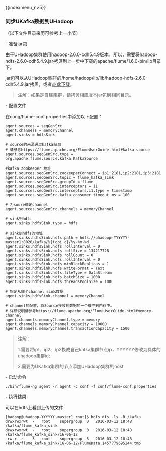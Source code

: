 {{indexmenu_n>5}}

### 同步UKafka数据到UHadoop

（以下文件目录来历可参考上一小节）

\- 准备jar包

由于UHadoop集群使用hadoop-2.6.0-cdh5.4.9版本。所以，需要将hadoop-hdfs-2.6.0-cdh5.4.9.jar拷贝到上一步中下载的apache/flume/1.6.0-bin/lib目录下。

jar包可以从UHadoop集群的/home/hadoop/lib/lib/hadoop-hdfs-2.6.0-cdh5.4.9.jar拷贝，或者[点此下载](http://uhadoop-new.ufile.ucloud.com.cn/hadoop/hadoop-hdfs-2.6.0-cdh5.4.9.jar)。

> 注解：如果是自建集群，请拷贝相应版本jar包到相同目录。

\- 配置文件

在cong/flume-conf.properties中添加以下配置：

```
agent.sources = seqGenSrc
agent.channels = memoryChannel
agent.sinks = hdfsSink

# source的来源通过kafka获取
# 请参考https://flume.apache.org/FlumeUserGuide.html#kafka-source
agent.sources.seqGenSrc.type = org.apache.flume.source.kafka.KafkaSource

#kafka zookeeper 地址
agent.sources.seqGenSrc.zookeeperConnect = ip1:2181,ip2:2181,ip3:2181
agent.sources.seqGenSrc.topic = flume_kafka_sink
agent.sources.seqGenSrc.groupId = flume
agent.sources.seqGenSrc.interceptors = i1
agent.sources.seqGenSrc.interceptors.i1.type = timestamp
agent.sources.seqGenSrc.kafka.consumer.timeout.ms = 100

# 为soure绑定channel
agent.sources.seqGenSrc.channels = memoryChannel

# sink到hdfs
agent.sinks.hdfsSink.type = hdfs

# sink到hdfs的地址
agent.sinks.hdfsSink.hdfs.path = hdfs://uhadoop-YYYYYY-master1:8020/kafka/%{topi c}/%y-%m-%d
agent.sinks.hdfsSink.hdfs.rollInterval = 0
agent.sinks.hdfsSink.hdfs.rollSize = 134217728
agent.sinks.hdfsSink.hdfs.rollCount = 0
agent.sinks.hdfsSink.hdfs.rollInterval = 0
agent.sinks.hdfsSink.hdfs.minBlockReplicas = 1 agent.sinks.hdfsSink.hdfs.writeFormat = Text
agent.sinks.hdfsSink.hdfs.fileType = DataStream
agent.sinks.hdfsSink.hdfs.batchSize = 1000
agent.sinks.hdfsSink.hdfs.threadsPoolSize = 100

# 指定从哪个channel sink数据
agent.sinks.hdfsSink.channel = memoryChannel

# channel的配置，将Source接收到数据的一个缓冲到内存中。
# 详细说明请参考https://flume.apache.org/FlumeUserGuide.html#memory-channel
agent.channels.memoryChannel.type = memory
agent.channels.memoryChannel.capacity = 10000
agent.channels.memoryChannel.transactionCapacity = 1500
```

> 注解：
>
> 1.需要将ip1、ip2、ip3换成自己kafka集群节点ip，YYYYYY修改为具体的uhadoop集群id;
>
> 2.需要为UKafka集群的节点添加UHadoop集群的host

\- 启动命令

```
./bin/flume-ng agent -n agent -c conf -f conf/flume-conf.properties
```

\- 执行结果

可以在hdfs上看到上传的文件

```
[hadoop@uhadoop-YYYYYY-master1 root]$ hdfs dfs -ls -R /kafka
drwxrwxrwt  -   root    supergroup  0   2016-03-12 18:48    /kafka/flume_kafka_sink
drwxrwxrwt  -   root    supergroup  0   2016-03-12 18:48    /kafka/flume_kafka_sink/16-06-12
-rw-r--r--  3   root    supergroup  6   2016-03-12 18:48    /kafka/flume_kafka_sink/16-06-12/FlumeData.1457779695244.tmp
```
